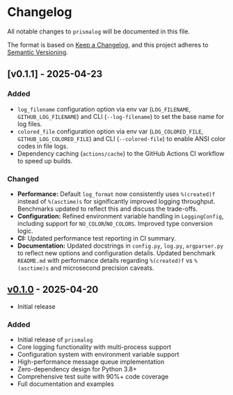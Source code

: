 # Changelog

All notable changes to `prismalog` will be documented in this file.

The format is based on [Keep a Changelog](https://keepachangelog.com/en/1.0.0/),
and this project adheres to [Semantic Versioning](https://semver.org/spec/v2.0.0.html).

## [v0.1.1] - 2025-04-23

### Added
- `log_filename` configuration option via env var (`LOG_FILENAME`, `GITHUB_LOG_FILENAME`) and CLI (`--log-filename`) to set the base name for log files.
- `colored_file` configuration option via env var (`LOG_COLORED_FILE`, `GITHUB_LOG_COLORED_FILE`) and CLI (`--colored-file`) to enable ANSI color codes in file logs.
- Dependency caching (`actions/cache`) to the GitHub Actions CI workflow to speed up builds.

### Changed
- **Performance:** Default `log_format` now consistently uses `%(created)f` instead of `%(asctime)s` for significantly improved logging throughput. Benchmarks updated to reflect this and discuss the trade-offs.
- **Configuration:** Refined environment variable handling in `LoggingConfig`, including support for `NO_COLOR`/`NO_COLORS`. Improved type conversion logic.
- **CI:** Updated performance test reporting in CI summary.
- **Documentation:** Updated docstrings in `config.py`, `log.py`, `argparser.py` to reflect new options and configuration details. Updated benchmark `README.md` with performance details regarding `%(created)f` vs `%(asctime)s` and microsecond precision caveats.


## [v0.1.0] - 2025-04-20
- Initial release

### Added
- Initial release of `prismalog`
- Core logging functionality with multi-process support
- Configuration system with environment variable support
- High-performance message queue implementation
- Zero-dependency design for Python 3.8+
- Comprehensive test suite with 90%+ code coverage
- Full documentation and examples

[v0.1.0]: https://github.com/vertok/prismalog/releases/tag/v0.1.0

